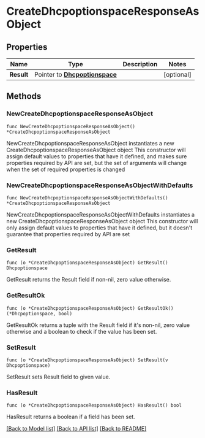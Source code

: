 # CreateDhcpoptionspaceResponseAsObject

## Properties

Name | Type | Description | Notes
------------ | ------------- | ------------- | -------------
**Result** | Pointer to [**Dhcpoptionspace**](Dhcpoptionspace.md) |  | [optional] 

## Methods

### NewCreateDhcpoptionspaceResponseAsObject

`func NewCreateDhcpoptionspaceResponseAsObject() *CreateDhcpoptionspaceResponseAsObject`

NewCreateDhcpoptionspaceResponseAsObject instantiates a new CreateDhcpoptionspaceResponseAsObject object
This constructor will assign default values to properties that have it defined,
and makes sure properties required by API are set, but the set of arguments
will change when the set of required properties is changed

### NewCreateDhcpoptionspaceResponseAsObjectWithDefaults

`func NewCreateDhcpoptionspaceResponseAsObjectWithDefaults() *CreateDhcpoptionspaceResponseAsObject`

NewCreateDhcpoptionspaceResponseAsObjectWithDefaults instantiates a new CreateDhcpoptionspaceResponseAsObject object
This constructor will only assign default values to properties that have it defined,
but it doesn't guarantee that properties required by API are set

### GetResult

`func (o *CreateDhcpoptionspaceResponseAsObject) GetResult() Dhcpoptionspace`

GetResult returns the Result field if non-nil, zero value otherwise.

### GetResultOk

`func (o *CreateDhcpoptionspaceResponseAsObject) GetResultOk() (*Dhcpoptionspace, bool)`

GetResultOk returns a tuple with the Result field if it's non-nil, zero value otherwise
and a boolean to check if the value has been set.

### SetResult

`func (o *CreateDhcpoptionspaceResponseAsObject) SetResult(v Dhcpoptionspace)`

SetResult sets Result field to given value.

### HasResult

`func (o *CreateDhcpoptionspaceResponseAsObject) HasResult() bool`

HasResult returns a boolean if a field has been set.


[[Back to Model list]](../README.md#documentation-for-models) [[Back to API list]](../README.md#documentation-for-api-endpoints) [[Back to README]](../README.md)


